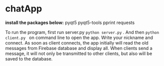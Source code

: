 # chatApp

**install the packages below:**
pyqt5
pyqt5-tools
pprint
requests

To run the program, first run server.py ```python server.py``` . And then ```python client.py ``` on command line to open the app.
Write your nickname and connect. As soon as client connects, the app initially will read the old messages from Firebase database and display all.
When clients send a message, it will not only be transmitted to other clients, but also will be saved to the database. 



